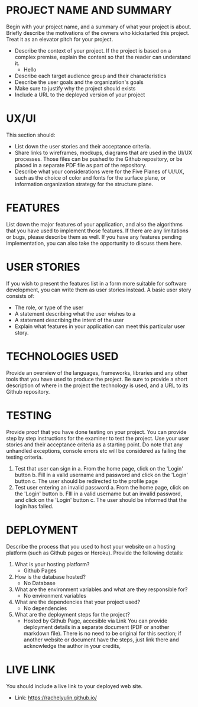 # PROJECT NAME AND SUMMARY
Begin with your project name, and a summary of what your project is about. Briefly describe
the motivations of the owners who kickstarted this project. Treat it as an elevator pitch for your
project.
 * Describe the context of your project. If the project is based on a complex premise,
explain the content so that the reader can understand it.
   * Hello
* Describe each target audience group and their characteristics
* Describe the user goals and the organization's goals
* Make sure to justify why the project should exists
* Include a URL to the deployed version of your project

# UX/UI
This section should:
* List down the user stories and their acceptance criteria.
* Share links to wireframes, mockups, diagrams that are used in the UI/UX processes.
Those files can be pushed to the Github repository, or be placed in a separate PDF file
as part of the repository.
* Describe what your considerations were for the Five Planes of UI/UX, such as the choice
of color and fonts for the surface plane, or information organization strategy for the
structure plane.
# FEATURES
List down the major features of your application, and also the algorithms that you have used
to implement those features. If there are any limitations or bugs, please describe them as well.
If you have any features pending implementation, you can also take the opportunity to discuss
them here.
# USER STORIES
If you wish to present the features list in a form more suitable for software development, you
can write them as user stories instead.
A basic user story consists of:
* The role, or type of the user
* A statement describing what the user wishes to a
* A statement describing the intent of the user
* Explain what features in your application can meet this particular user story.
# TECHNOLOGIES USED
Provide an overview of the languages, frameworks, libraries and any other tools that you
have used to produce the project. Be sure to provide a short description of where in the
project the technology is used, and a URL to its Github repository.
# TESTING
Provide proof that you have done testing on your project. You can provide step by step
instructions for the examiner to test the project. Use your user stories and their acceptance
criteria as a starting point. Do note that any unhandled exceptions, console errors etc will
be considered as failing the testing criteria.
1. Test that user can sign in
a. From the home page, click on the 'Login' button
b. Fill in a valid username and password and click on the 'Login'
button c. The user should be redirected to the profile page
2. Test user entering an invalid password
a. From the home page, click on the 'Login' button
b. FIll in a valid username but an invalid password, and click on the 'Login'
button c. The user should be informed that the login has failed.
# DEPLOYMENT
Describe the process that you used to host your website on a hosting platform (such as Github
pages or Heroku). Provide the following details:
1. What is your hosting platform?
    * Github Pages
2. How is the database hosted?
    * No Database
3. What are the environment variables and what are they responsible for?
    * No environment variables
5. What are the dependencies that your project used?
    * No dependencies
7. What are the deployment steps for the project?
    * Hosted by Github Page, accesible via Link
You can provide deployment details in a separate document (PDF or another markdown file).
There is no need to be original for this section; if another website or document have the
steps, just link there and acknowledge the author in your credits,
# LIVE LINK
You should include a live link to your deployed web site.
* Link: https://rachelyulin.github.io/
